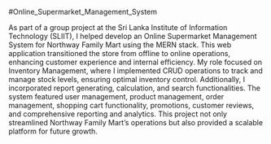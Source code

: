 #Online_Supermarket_Management_System

As part of a group project at the Sri Lanka Institute of Information Technology (SLIIT), I helped develop an Online Supermarket Management System for Northway Family Mart using the MERN stack. This web application transitioned the store from offline to online operations, enhancing customer experience and internal efficiency. My role focused on Inventory Management, where I implemented CRUD operations to track and manage stock levels, ensuring optimal inventory control. Additionally, I incorporated report generating, calculation, and search functionalities. The system featured user management, product management, order management, shopping cart functionality, promotions, customer reviews, and comprehensive reporting and analytics. This project not only streamlined Northway Family Mart’s operations but also provided a scalable platform for future growth.


